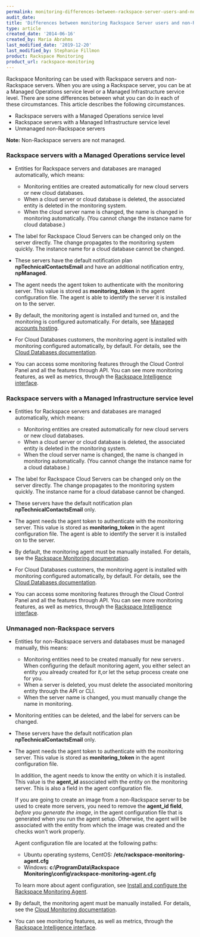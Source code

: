 ```yaml
---
permalink: monitoring-differences-between-rackspace-server-users-and-non-rackspace-server-users/
audit_date:
title: 'Differences between monitoring Rackspace Server users and non-Rackspace Server users'
type: article
created_date: '2014-06-16'
created_by: Maria Abrahms
last_modified_date: '2019-12-20'
last_modified_by: Stephanie Fillmon
product: Rackspace Monitoring
product_url: rackspace-monitoring
---
```


Rackspace Monitoring can be used with Rackspace servers and non-Rackspace servers. When you
are using a Rackspace server, you can be at a Managed Operations service level or a Managed
Infrastructure service level. There are some differences between what you can do in each
of these circumstances. This article describes the following circumstances.

- Rackspace servers with a Managed Operations service level
- Rackspace servers with a Managed Infrastructure service level
- Unmanaged non-Rackspace servers

**Note:** Non-Rackspace servers are not managed.

### Rackspace servers with a Managed Operations service level

- Entities for Rackspace servers and databases are managed automatically, which means:
  - Monitoring entities are created automatically for new cloud servers or new cloud databases.
  - When a cloud server or cloud database is deleted, the associated entity is deleted in
    the monitoring system.
  - When the cloud server name is changed, the name is changed in monitoring automatically.
    (You cannot change the instance name for cloud database.)


- The label for Rackspace Cloud Servers can be changed only on the server directly. The
  change  propagates to the monitoring system quickly. The instance name for a cloud database
  cannot be changed.

- These servers have the default notification plan **npTechnicalContactsEmail** and have
  an additional notification entry, **npManaged**.

- The agent needs the agent token to authenticate with the monitoring server. This value is
  stored as **monitoring_token** in the agent configuration file. The agent is able to
  identify the server it is installed on to the server.

- By default, the monitoring agent is installed and turned on, and the monitoring is
  configured automatically. For details, see [Managed accounts hosting](https://www.rackspace.com/dedicated-servers).

- For Cloud Databases customers, the monitoring agent is installed with monitoring configured
  automatically, by default. For details, see the
  [Cloud Databases documentation](https://developer.rackspace.com/docs/cloud-databases/v1/developer-guide/).

- You can access some monitoring features through the Cloud Control Panel and all the
  features through API. You can see more monitoring features, as well as metrics, through
  the [Rackspace Intelligence interface](https://intelligence.rackspace.com/).


### Rackspace servers with a Managed Infrastructure service level

- Entities for Rackspace servers and databases are managed automatically, which means:
  - Monitoring entities are created automatically for new cloud servers or new cloud databases.
  - When a cloud server or cloud database is deleted, the associated entity is deleted in
    the monitoring system.
  - When the cloud server name is changed, the name is changed in monitoring automatically.
    (You cannot change the instance name for a cloud database.)


- The label for Rackspace Cloud Servers can be changed only on the server directly. The
  change propagates to the monitoring system quickly. The instance name for a cloud database
  cannot be changed.

- These servers have the default notification plan **npTechnicalContactsEmail** only.

- The agent needs the agent token to authenticate with the monitoring server. This value is
  stored as **monitoring_token** in the agent configuration file. The agent is able to
  identify the server it is installed on to the server.

- By default, the monitoring agent must be manually installed. For details, see the
  [Rackspace Monitoring documentation](https://developer.rackspace.com/docs/cloud-monitoring/v1/developer-guide/#install-and-configure-the-agent).

- For Cloud Databases customers, the monitoring agent is installed with monitoring configured
  automatically, by default. For details, see the
  [Cloud Databases documentation](https://developer.rackspace.com/docs/cloud-databases/v1/developer-guide/).

- You can access some monitoring features through the Cloud Control Panel and all the
  features through API. You can see more monitoring features, as well as metrics, through
  the [Rackspace Intelligence interface](https://intelligence.rackspace.com/).

### Unmanaged non-Rackspace servers

- Entities for non-Rackspace servers and databases must be managed manually, this means:
  - Monitoring entities need to be created manually for new servers . When configuring the
    default monitoring agent, you either select an entity you already created for it,or let
    the setup process create one for you.
  - When a server is deleted, you must delete the associated monitoring entity through the
    API or CLI.
  - When the server name is changed, you must manually change the name in monitoring.


- Monitoring entities can be deleted, and the label for servers can be changed.

- These servers have the default notification plan **npTechnicalContactsEmail** only.

- The agent needs the agent token to authenticate with the monitoring server. This value is
  stored as **monitoring_token** in the agent configuration file.

  In addition, the agent needs to know the entity on which it is installed. This value is
  the **agent_id** associated with the entity on the monitoring server. This is also a field
  in the agent configuration file.

  If you are going to create an image from a non-Rackspace server to be used to create more
  servers, you need to remove the **agent_id field**, *before you generate the image*, in
  the agent configuration file that is generated when you run the agent setup. Otherwise,
  the agent will be associated with the entity from which the image was created and the
  checks won't work properly.

  Agent configuration file are located at the following paths:
  - Ubuntu operating systems, CentOS: **/etc/rackspace-monitoring-agent.cfg**
  - Windows: **c:\ProgramData\Rackspace Monitoring\config\rackspace-monitoring-agent.cfg**

  To learn more about agent configuration, see
  [Install and configure the Rackspace Monitoring Agent](/support/how-to/install-and-configure-the-rackspace-monitoring-agent).

- By default, the monitoring agent must be manually installed. For details, see the [
  Cloud Monitoring documentation](https://developer.rackspace.com/docs/cloud-monitoring/v1/developer-guide/#install-and-configure-the-agent).

- You can see monitoring features, as well as metrics, through the
  [Rackspace Intelligence interface](https://intelligence.rackspace.com/).
